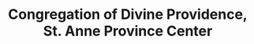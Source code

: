 ---
layout: repo
title: "Congregation of Divine Providence, St. Anne Province Center"
id: 18801
permalink: repos/18801/
---
